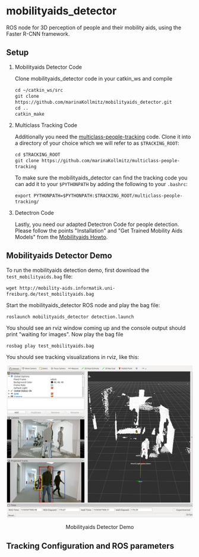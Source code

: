 # mobilityaids_detector
ROS node for 3D perception of people and their mobility aids, using the Faster R-CNN framework.  

## Setup
1. Mobilityaids Detector Code

   Clone mobilityaids_detector code in your catkin_ws and compile
   ```
   cd ~/catkin_ws/src
   git clone https://github.com/marinaKollmitz/mobilityaids_detector.git
   cd ..
   catkin_make
   ```

2. Multiclass Tracking Code

   Additionally you need the [multiclass-people-tracking](https://github.com/marinaKollmitz/multiclass-people-tracking) code. Clone    it into a directory of your choice which we will refer to as `$TRACKING_ROOT`:
   ```
   cd $TRACKING_ROOT
   git clone https://github.com/marinaKollmitz/multiclass-people-tracking
   ```
   To make sure the mobilityaids_detector can find the tracking code you can add it to your `$PYTHONPATH` by adding the following to your `.bashrc`:
   ```
   export PYTHONPATH=$PYTHONPATH:$TRACKING_ROOT/multiclass-people-tracking/
   ```

3. Detectron Code

   Lastly, you need our adapted Detectron Code for people detection. Please follow the points "Installation" and "Get Trained Mobility Aids Models" from the [Mobilityaids Howto](https://github.com/marinaKollmitz/DetectronDistance/blob/master/MOBILITYAIDS_HOWTO.md).

## Mobilityaids Detector Demo

To run the mobilityaids detection demo, first download the `test_mobilityaids.bag` file:
``` 
wget http://mobility-aids.informatik.uni-freiburg.de/test_mobilityaids.bag
```
Start the mobilityaids_detector ROS node and play the bag file:
``` 
roslaunch mobilityaids_detector detection.launch
```
You should see an rviz window coming up and the console output should print "waiting for images". Now play the bag file
```
rosbag play test_mobilityaids.bag
```
You should see tracking visualizations in rviz, like this:
<div align="center">
  <img src="mobilityaids_demo.png" width="500px" />
  <p>Mobilityaids Detector Demo</p>
</div>

## Tracking Configuration and ROS parameters
